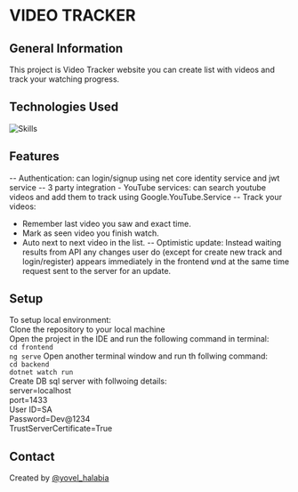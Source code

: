 # VIDEO TRACKER


## General Information
This project is Video Tracker website you can create list with videos and track your watching progress.

## Technologies Used
![Skills](https://skillicons.dev/icons?i=js,html,css,cs,angular,dotnet)

## Features
-- Authentication:
  can login/signup using net core identity service and jwt service
-- 3 party integration - YouTube services:
  can search youtube videos and add them to track using Google.YouTube.Service 
-- Track your videos:
* Remember last video you saw and exact time.
* Mark as seen video you finish watch.
* Auto next to next video in the list.
-- Optimistic update:
  Instead waiting results from API any changes user do (except for create new track and login/register)
  appears immediately in the frontend שnd at the same time request sent to the server for an update.

## Setup
To setup local environment:<br/>
Clone the repository to your local machine<br/>
Open the project in the IDE and run the following command in terminal:<br/>
`cd frontend`<br/>
`ng serve`
Open another terminal window and run th follwing command:<br/>
`cd backend`<br/>
`dotnet watch run`<br/>
Create DB sql server with follwoing details:<br/>
server=localhost<br/>
port=1433<br/>
User ID=SA<br/>
Password=Dev@1234<br/>
TrustServerCertificate=True<br/>

## Contact
Created by [@yovel_halabia](https://www.linkedin.com/in/yovel-halabia-450a2b1b2/)


